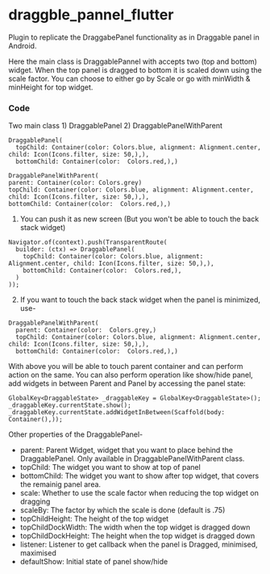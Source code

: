 # draggble_pannel_flutter

Plugin to replicate the DraggabePanel functionality as in Draggable panel in Android.

Here the main class is DraggablePannel with accepts two (top and bottom) widget.
When the top panel is dragged to bottom it is scaled down using the scale factor.
You can choose to either go by Scale or go with minWidth & minHeight for top widget.

### Code
Two main class 1) DraggablePanel 2) DraggablePanelWithParent
```
DraggablePanel(
  topChild: Container(color: Colors.blue, alignment: Alignment.center, child: Icon(Icons.filter, size: 50,),),
  bottomChild: Container(color:  Colors.red,),)
```
```
DraggablePanelWithParent(
parent: Container(color: Colors.grey)
topChild: Container(color: Colors.blue, alignment: Alignment.center, child: Icon(Icons.filter, size: 50,),),
bottomChild: Container(color:  Colors.red,),)
```
1) You can push it as new screen (But you won't be able to touch the back stack widget)
```
Navigator.of(context).push(TransparentRoute(
  builder: (ctx) => DraggablePanel(
    topChild: Container(color: Colors.blue, alignment: Alignment.center, child: Icon(Icons.filter, size: 50,),),
    bottomChild: Container(color:  Colors.red,),
  )
));
```
2) If you want to touch the back stack widget when the panel is minimized, use-
```
DraggablePanelWithParent(
  parent: Container(color:  Colors.grey,)
  topChild: Container(color: Colors.blue, alignment: Alignment.center, child: Icon(Icons.filter, size: 50,),),
  bottomChild: Container(color:  Colors.red,),)
```
With above you will be able to touch parent container and can perform action on the same.
You can also perform operation like show/hide panel, add widgets in between Parent and Panel by accessing the panel state:
```
GlobalKey<DraggableState> _draggableKey = GlobalKey<DraggableState>();
_draggableKey.currentState.show();
_draggableKey.currentState.addWidgetInBetween(Scaffold(body: Container(),));
```

Other properties of the DraggablePanel-
  - parent: Parent Widget, widget that you want to place behind the DraggablePanel. Only available in DraggablePanelWithParent class.
  - topChild: The widget you want to show at top of panel
  - bottomChild: The widget you want to show after top widget, that covers the remainig panel area.
  - scale: Whether to use the scale factor when reducing the top widget on dragging
  - scaleBy: The factor by which the scale is done (default is .75)
  - topChildHeight: The height of the top widget
  - topChildDockWidth: The width when the top widget is dragged down
  - topChildDockHeight: The height when the top widget is dragged down
  - listener: Listener to get callback when the panel is Dragged, minimised, maximised
  - defaultShow: Initial state of panel show/hide
